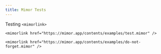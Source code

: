 ```yaml
---
title: Mimor Tests
---
```


Testing `<mimorlink>`

```
<mimorlink href="https://mimor.app/contents/examples/test.mimor" />
```

<mimorlink href="https://mimor.app/contents/examples/test.mimor" />

```
<mimorlink href="https://mimor.app/contents/examples/do-not-forget.mimor" />
```

<mimorlink href="https://mimor.app/contents/examples/do-not-forget.mimor" />
